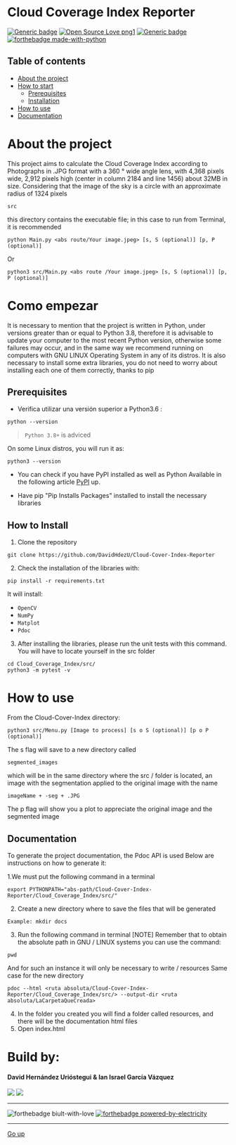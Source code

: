 # Cloud Coverage Index Reporter
[![Generic badge](https://img.shields.io/badge/version-3.09.10-<COLOR>.svg)](https://shields.io/)
[![Open Source Love png1](https://badges.frapsoft.com/os/v1/open-source.png?v=103)](https://github.com/ellerbrock/open-source-badges/)
[![Generic badge](https://img.shields.io/badge/contributors-2-blue)](https://shields.io/)  
[![forthebadge made-with-python](https://forthebadge.com/images/badges/made-with-python.svg)](https://www.python.org/)  


## Table of contents
* [About the project](#acerca-del-proyecto)
* [How to start](#como-empezar)
  * [Prerequisites](#prerequisites)
  * [Installation](#installation)
* [How to use](#uso)
* [Documentation](#Documentación)




# About the project
This project aims to calculate the Cloud Coverage Index according to Photographs in .JPG format with a 360 ° wide angle lens, with 4,368 pixels wide, 2,912 pixels high (center in column 2184 and line 1456) about 32MB in size. Considering that the image of the sky is a circle with an approximate radius of 1324 pixels 
```
src
```

this directory contains the executable file; in this case to run from Terminal, it is recommended 

```
python Main.py <abs route/Your image.jpeg> [s, S (optional)] [p, P (optional)]
```
Or
```
python3 src/Main.py <abs route /Your image.jpeg> [s, S (optional)] [p, P (optional)]
```



# Como empezar
It is necessary to mention that the project is written in Python, under versions greater than or equal to Python 3.8, therefore it is advisable to update your computer to the most recent Python version, otherwise some failures may occur, and in the same way we recommend running on computers with GNU LINUX Operating System in any of its distros.
It is also necessary to install some extra libraries, you do not need to worry about installing each one of them correctly, thanks to pip


## Prerequisites
* Verifica utilizar una versión superior a Python3.6 :
```
python --version
```
> `Python 3.8+` is adviced  

  On some Linux distros, you will run it as:  
  ```
  python3 --version
  ```


* You can check if you have PyPI installed as well as Python
   Available in the following article 
  [PyPI](https://www.tecmint.com/install-pip-in-linux/) up.  

* Have pip "Pip Installs Packages" installed to install the necessary libraries 

## How to Install
1. Clone the repository
```
git clone https://github.com/DavidHdezU/Cloud-Cover-Index-Reporter
```
2. Check the installation of the libraries with: 

  ```
  pip install -r requirements.txt
  ```
  It will install:
  * `OpenCV`
  * `NumPy`
  * `Matplot`
  * `Pdoc`
 3. After installing the libraries, please run the unit tests with this command. You will have to locate yourself in the src folder 
 ```
 cd Cloud_Coverage_Index/src/
 python3 -m pytest -v
 ```
 
# How to use

From the Cloud-Cover-Index directory:
```
python3 src/Menu.py [Image to process] [s o S (optional)] [p o P (optional)]
```

The s flag will save to a new directory called 
```
segmented_images
```
which will be in the same directory where the src / folder is located, an image with the segmentation applied to the original image with the name 
```
imageName + -seg + .JPG
```
The p flag will show you a plot to appreciate the original image
and the segmented image 

## Documentation

To generate the project documentation, the Pdoc API is used
Below are instructions on how to generate it:

1.We must put the following command in a terminal
```
export PYTHONPATH="abs-path/Cloud-Cover-Index-Reporter/Cloud_Coverage_Index/src/"
```
2. Create a new directory where to save the files that will be generated 
```
Example: mkdir docs
```
3. Run the following command in terminal 
[NOTE] Remember that to obtain the absolute path in GNU / LINUX systems you can use the command:
```
pwd
```
And for such an instance it will only be necessary to write / resources
Same case for the new directory

```
pdoc --html <ruta absoluta/Cloud-Cover-Index-Reporter/Cloud_Coverage_Index/src/> --output-dir <ruta absoluta/LaCarpetaQueCreada>

```
4. In the folder you created you will find a folder called resources, and there will be the documentation html files
5. Open index.html 


# Build by:
#### David Hernández Urióstegui & Ian Israel García Vázquez

[<img src="https://img.shields.io/badge/gmail-D14836?&style=for-the-badge&logo=gmail&logoColor=white"/>](https://mail.google.com/mail/?view=cm&source=mailto&to=iangarcia@ciencias.unam.mx)
[<img src="https://img.shields.io/badge/gmail-D14836?&style=for-the-badge&logo=gmail&logoColor=white"/>](https://mail.google.com/mail/?view=cm&source=mailto&to=Dhdezu@ciencias.unam.mx)





---
![forthebadge biult-with-love](https://forthebadge.com/images/badges/built-with-love.svg) 
[![forthebadge powered-by-electricity](https://forthebadge.com/images/badges/powered-by-electricity.svg)](http://ForTheBadge.com)  

---
[Go up](#Cloud_Coverage_Index_Reporter)
